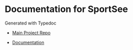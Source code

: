 # Documentation for SportSee

Generated with Typedoc

- [Main Project Repo](https://github.com/Nabil-Y/Nabil_Yassine_12_22052022)

- [Documentation](https://nabil-y.github.io/ny-sportsee-doc/)

